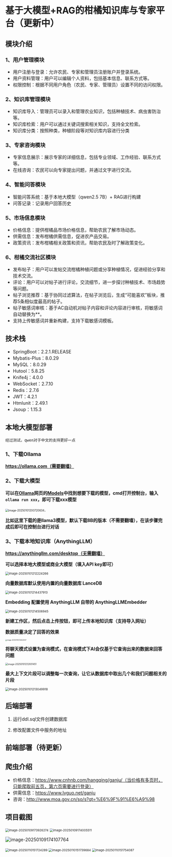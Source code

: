 # 基于大模型+RAG的柑橘知识库与专家平台（更新中）

## 模块介绍

### 1、用户管理模块

-   用户注册与登录：允许农民、专家和管理员注册账户并登录系统。
-   用户资料管理：用户可以编辑个人资料，包括基本信息、联系方式等。
-   权限控制：根据不同用户角色（农民、专家、管理员）设置不同的访问权限。

### 2、知识库管理模块

- 知识库导入：管理员可以录入和管理农业知识，包括种植技术、病虫害防治等。
- 知识库检索：用户可以通过关键词搜索相关知识，支持全文检索。
- 知识库分类：按照种类，种植阶段等对知识库内容进行分类

### 3、专家咨询模块

-   专家信息展示：展示专家的详细信息，包括专业领域、工作经验、联系方式等。
-   在线咨询：农民可以向专家提出问题，并通过文字进行交流。

### 4、智能问答模块

-   智能问答系统：基于本地大模型（qwen2.5 7B）+ RAG进行构建
-   问答记录：记录用户回答历史

### 5、市场信息模块

-   价格信息：提供柑橘品市场价格信息，帮助农民了解市场动态。
-   供需信息：发布柑橘供需信息，促进农产品交易。
-   政策资讯：发布柑橘相关政策和资讯，帮助农民及时了解政策变化。

### 6、柑橘交流社区模块

- 发布帖子：用户可以发帖交流柑橘种植问题或分享种植情况，促进经验分享和技术交流。
- 评论：用户可以对帖子进行评论，交流细节，进一步探讨种植技术、市场趋势等问题。
- 帖子浏览推荐：基于协同过滤算法，在帖子浏览后，生成“可能喜欢”板块，推荐5条相似度最高的帖子。
- 帖子敏感词审核：基于AC自动机对帖子内容和评论内容进行审核，将敏感词自动替换为**。
- 支持上传敏感词并重新构建，支持下载敏感词模板。

## 技术栈

-   SpringBoot：2.2.1.RELEASE
-   Mybatis-Plus：8.0.29
-   MySQL：8.0.29
-   Hutool：5.8.25
-   Knife4j：4.0.0
-   WebSocket：2.7.10
-   Redis：2.7.6
-   JWT：4.2.1
-   Htmlunit：2.49.1
-   Jsoup：1.15.3

## 本地大模型部署

```
经过测试，qwen对于中文的支持更好一点
```

### 1、下载Ollama

**https://ollama.com（需要翻墙）**

### 2、下载大模型

**可以在[Ollama](https://ollama.com/search)网页的[Models](https://ollama.com/models)中找到想要下载的模型，cmd打开控制台，输入`ollama run xxx`，即可下载xxx模型**

<img src="https://hzzzzzy-typora.oss-cn-guangzhou.aliyuncs.com/images/image-20250101200720634.png" alt="image-20250101200720634" style="zoom:60%;" />.

**比如这里下载的是llama3模型，默认下载8B的版本（不需要翻墙），在该步骤完成后即可在控制台进行对话**

### 3、下载本地知识库（AnythingLLM）

**https://anythingllm.com/desktop（无需翻墙）**

**可以选择本地大模型或商业大模型（填入API key即可）**

<img src="https://hzzzzzy-typora.oss-cn-guangzhou.aliyuncs.com/images/image-20250101212224266.png" alt="image-20250101212224266" style="zoom:67%;" />

**向量数据库默认使用内置的向量数据库 LanceDB**

<img src="https://hzzzzzy-typora.oss-cn-guangzhou.aliyuncs.com/images/image-20250101214437913.png" alt="image-20250101214437913" style="zoom:67%;" />

**Embedding 配置使用 AnythingLLM 自带的 AnythingLLMEmbedder**

<img src="https://hzzzzzy-typora.oss-cn-guangzhou.aliyuncs.com/images/image-20250101214506945.png" alt="image-20250101214506945" style="zoom:67%;" />

**新建工作区，然后点击上传按钮，即可上传本地知识库（支持导入网址）**

**数据质量决定了回答的效果**

<img src="https://hzzzzzy-typora.oss-cn-guangzhou.aliyuncs.com/images/image-20250101212622937.png" alt="image-20250101212622937" style="zoom: 33%;" />

**将聊天模式设置为查询模式，在查询模式下AI会仅基于它查询出来的数据来回答问题**

<img src="https://hzzzzzy-typora.oss-cn-guangzhou.aliyuncs.com/images/image-20250101212931451.png" alt="image-20250101212931451" style="zoom:50%;" />

**最大上下文片段可以调整每一次查询，让它从数据库中取出几个和我们问题相关的片段**

<img src="https://hzzzzzy-typora.oss-cn-guangzhou.aliyuncs.com/images/image-20250101213049918.png" alt="image-20250101213049918" style="zoom:67%;" />

## 后端部署

1.   运行ddl.sql文件创建数据库

2.   修改配置文件中服务的地址

## 前端部署（待更新）

## 爬虫介绍

-   价格信息：https://www.cnhnb.com/hangqing/ganju/（当价格有多页时，只能爬取前五页，第六页需要进行登录）
-   供需信息：https://www.lvguo.net/ganju
-   咨询：http://www.moa.gov.cn/so/s?qt=%E6%9F%91%E6%A9%98

## 项目截图

<img src="https://hzzzzzy-typora.oss-cn-guangzhou.aliyuncs.com/images/image-20250109173926274.png" alt="image-20250109173926274" style="zoom:67%;" />

<img src="https://hzzzzzy-typora.oss-cn-guangzhou.aliyuncs.com/images/image-20250109174005511.png" alt="image-20250109174005511" style="zoom:67%;" />

![image-20250109174107764](https://hzzzzzy-typora.oss-cn-guangzhou.aliyuncs.com/images/image-20250109174107764.png)

<img src="https://hzzzzzy-typora.oss-cn-guangzhou.aliyuncs.com/images/image-20250110151724289.png" alt="image-20250110151724289" style="zoom:67%;" />

<img src="https://hzzzzzy-typora.oss-cn-guangzhou.aliyuncs.com/images/image-20250110151739684.png" alt="image-20250110151739684" style="zoom:67%;" />

<img src="https://hzzzzzy-typora.oss-cn-guangzhou.aliyuncs.com/images/image-20250110151754087.png" alt="image-20250110151754087" style="zoom:67%;" />

